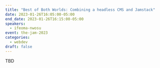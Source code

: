 ```yaml
---
title: "Best of Both Worlds: Combining a headless CMS and Jamstack"
date: 2023-01-26T16:05:00-05:00
end_date: 2023-01-26T16:15:00-05:00
speakers:
  - ifeoma-nwosu
event: the-jam-2023
categories:
  - webdev
draft: false
---
```


TBD